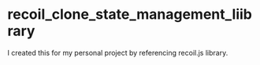# recoil_clone_state_management_liibrary
I created this for my personal project by referencing recoil.js library.